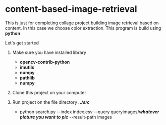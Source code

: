 # content-based-image-retrieval

This is just for completing collage project building image retrieval based on content. In this case we choose color extraction.
This program is build using **python**

Let's get started

1. Make sure you have installed library
    - **opencv-contrib-python**
    - **imutils**
    - **numpy**
    - **pathlib**
    - **numpy**
    
2. Clone this project on your computer
3. Run project on the file directory **_../src_**
    - python search.py --index index.csv --query queryimages/**_whatever picture you want to pic_** --result-path images

